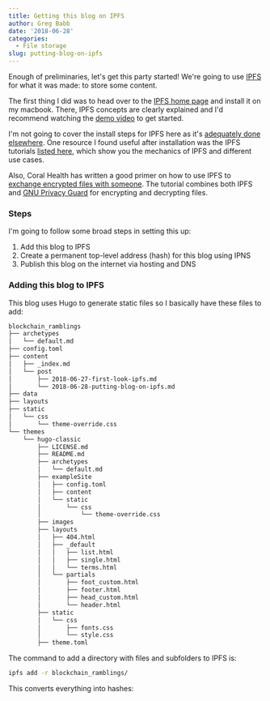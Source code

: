 ```yaml
---
title: Getting this blog on IPFS
author: Greg Babb
date: '2018-06-28'
categories:
  - File storage
slug: putting-blog-on-ipfs
---
```


Enough of preliminaries, let's get this party started! We're going to use [IPFS](https://github.com/ipfs/ipfs) for what it was made: to store some content.

The first thing I did was to head over to the [IPFS home page](https://ipfs.io/) and install it on my macbook. There, IPFS concepts are clearly explained and I'd recommend watching the [demo video](https://youtu.be/8CMxDNuuAiQ) to get started.

I'm not going to cover the install steps for IPFS here as it's [adequately done elsewhere](https://ipfs.io/docs/install/). One resource I found useful after installation was the IPFS tutorials [listed here](https://ipfs.io/docs/examples/), which show you the mechanics of IPFS and different use cases.

Also, Coral Health has written a good primer on how to use IPFS to [exchange encrypted files with someone](https://medium.com/@mycoralhealth/learn-to-securely-share-files-on-the-blockchain-with-ipfs-219ee47df54c). The tutorial combines both IPFS and [GNU Privacy Guard](https://www.gnupg.org/) for encrypting and decrypting files.

### Steps

I'm going to follow some broad steps in setting this up:

1. Add this blog to IPFS
2. Create a permanent top-level address (hash) for this blog using IPNS
3. Publish this blog on the internet via hosting and DNS

### Adding this blog to IPFS

This blog uses Hugo to generate static files so I basically have these files to add:

~~~bash
blockchain_ramblings
├── archetypes
│   └── default.md
├── config.toml
├── content
│   ├── _index.md
│   └── post
│       ├── 2018-06-27-first-look-ipfs.md
│       └── 2018-06-28-putting-blog-on-ipfs.md
├── data
├── layouts
├── static
│   └── css
│       └── theme-override.css
└── themes
    └── hugo-classic
        ├── LICENSE.md
        ├── README.md
        ├── archetypes
        │   └── default.md
        ├── exampleSite
        │   ├── config.toml
        │   ├── content
        │   └── static
        │       └── css
        │           └── theme-override.css
        ├── images
        ├── layouts
        │   ├── 404.html
        │   ├── _default
        │   │   ├── list.html
        │   │   ├── single.html
        │   │   └── terms.html
        │   └── partials
        │       ├── foot_custom.html
        │       ├── footer.html
        │       ├── head_custom.html
        │       └── header.html
        ├── static
        │   └── css
        │       ├── fonts.css
        │       └── style.css
        ├── theme.toml
~~~

The command to add a directory with files and subfolders to IPFS is:

~~~bash
ipfs add -r blockchain_ramblings/
~~~

This converts everything into hashes:

